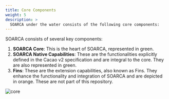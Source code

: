```yaml
---
title: Core Components
weight: 5
description: >
  SOARCA under the water consists of the following core components:
---
```


SOARCA consists of several key components:

1. **SOARCA Core**: This is the heart of SOARCA, represented in green.
2. **SOARCA Native Capabilities**: These are the functionalities explicitly defined in the Cacao v2 specification and are integral to the core. They are also represented in green.
3. **Fins**: These are the extension capabilities, also known as Fins. They enhance the functionality and integration of SOARCA and are depicted in orange. These are not part of this repository.


![core](/images/core_color.png)
